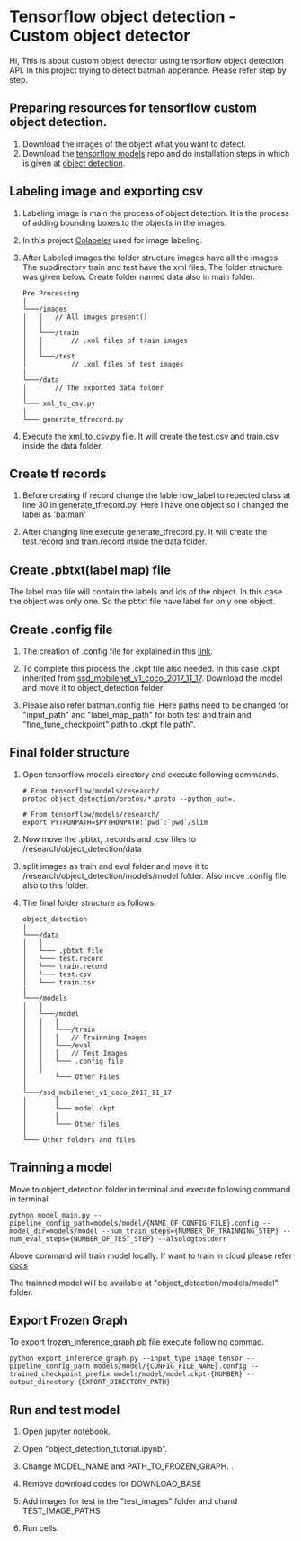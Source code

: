 # Tensorflow object detection - Custom object detector

Hi, This is about custom object detector using tensorflow object detection API. In this project trying to detect batman apperance. Please refer step by step.


## Preparing resources for tensorflow custom object detection.

1. Download the images of the object what you want to detect.
2. Download the [tensorflow models](https://github.com/tensorflow/models) repo and do installation steps in which is given at [object detection](https://github.com/tensorflow/models/blob/master/research/object_detection/g3doc/installation.md).

## Labeling image and exporting csv

1. Labeling image is main the process of object detection. It is the process of adding bounding boxes to the objects in the images.

2. In this project [Colabeler](http://www.colabeler.com) used for image labeling.

3. After Labeled images the folder structure images have all the images. The subdirectory train and test have the xml files. The folder structure was given below. Create folder named data also in main folder.

	```
	Pre Processing
	|
	└───/images
	│   │   // All images present()
	│   │
	│   └───/train
	│   │   	// .xml files of train images 
	│   │
	│   └───/test 
	│		  	// .xml files of test images
	|
	└───/data
	│		// The exported data folder
	│   
	└─── xml_to_csv.py
	│   
	└─── generate_tfrecord.py
	```

4. Execute the xml\_to\_csv.py file. It will create the test.csv and train.csv inside the data folder.

## Create tf records

1. Before creating tf record change the lable row\_label to repected class at line 30 in generate_tfrecord.py. Here I have one object so I changed the label as 'batman'

2. After changing line execute generate_tfrecord.py. It will create the test.record and train.record inside the data folder.

## Create .pbtxt(label map) file

The label map file will contain the labels and ids of the object. In this case the object was only one. So the pbtxt file have label for only one object.

## Create .config file

1. The creation of .config file for explained in this [link](https://github.com/tensorflow/models/blob/master/research/object_detection/g3doc/configuring_jobs.md).

2. To complete this process the .ckpt file also needed. In this case .ckpt inherited from [ssd\_mobilenet\_v1\_coco\_2017\_11\_17](http://download.tensorflow.org/models/object_detection/ssd_mobilenet_v1_coco_2017_11_17.tar.gz). Download the model and move it to object\_detection folder
 
3. Please also refer batman.config file. Here paths need to be changed for "input\_path" and "label\_map\_path" for both test and train and "fine\_tune\_checkpoint" path to .ckpt file path".



## Final folder structure

1. Open tensorflow models directory and execute following commands.

	```
	# From tensorflow/models/research/
	protoc object_detection/protos/*.proto --python_out=.
	
	# From tensorflow/models/research/
	export PYTHONPATH=$PYTHONPATH:`pwd`:`pwd`/slim 
	
	```

2. Now move the .pbtxt, .records and .csv files to /research/object_detection/data

3. split images as train and evol folder and move it to /research/object_detection/models/model folder. Also move .config file also to this folder.

4. The final folder structure as follows.

	```
	object_detection
	|
	└───/data
	│   │   
	│   └─── .pbtxt file
	│   └─── test.record 
	│   └─── train.record 
	│   └─── test.csv
	│   └─── train.csv 
	|
	└───/models
	│	│
	│	└───/model
	│	│	│
	│	│	└───/train
	│	│	│	// Trainning Images
	│	│	└───/eval
	│	│	│	// Test Images
	│	│	└─── .config file
	│	│
	│       └─── Other Files
	│
	└───/ssd_mobilenet_v1_coco_2017_11_17
	│	    │
	│	    └─── model.ckpt
	│	    │
	│	    └─── Other files
	│   
	└─── Other folders and files
	```


## Trainning a model

Move to object\_detection folder in terminal and execute following command in terminal.

```
python model_main.py --pipeline_config_path=models/model/{NAME_OF_CONFIG_FILE}.config --model_dir=models/model --num_train_steps={NUMBER_OF_TRAINNING_STEP} --num_eval_steps={NUMBER_OF_TEST_STEP} --alsologtostderr
```

Above command will train model locally. If want to train in cloud please refer [docs](https://github.com/tensorflow/models/blob/master/research/object_detection/g3doc/running_on_cloud.md)

The trainned model will be available at "object\_detection/models/model" folder.

## Export Frozen Graph

To export frozen_inference\_graph.pb file execute following commad.

	python export_inference_graph.py --input_type image_tensor --pipeline_config_path models/model/{CONFIG_FILE_NAME}.config --trained_checkpoint_prefix models/model/model.ckpt-{NUMBER} --output_directory {EXPORT_DIRECTORY_PATH}
	
## Run and test model

1. Open jupyter notebook.

2. Open "object\_detection\_tutorial.ipynb".

3. Change MODEL\_NAME and PATH\_TO\_FROZEN\_GRAPH.
.
4. Remove download codes for DOWNLOAD\_BASE

5. Add images for test in the "test\_images" folder and chand TEST\_IMAGE\_PATHS

6. Run cells.



	
